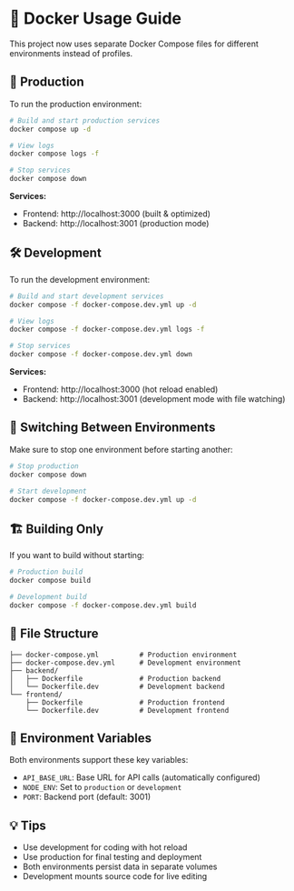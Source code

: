 # 🐳 Docker Usage Guide

This project now uses separate Docker Compose files for different environments instead of profiles.

## 🚀 Production

To run the production environment:

```bash
# Build and start production services
docker compose up -d

# View logs
docker compose logs -f

# Stop services
docker compose down
```

**Services:**
- Frontend: http://localhost:3000 (built & optimized)
- Backend: http://localhost:3001 (production mode)

## 🛠️ Development

To run the development environment:

```bash
# Build and start development services
docker compose -f docker-compose.dev.yml up -d

# View logs
docker compose -f docker-compose.dev.yml logs -f

# Stop services
docker compose -f docker-compose.dev.yml down
```

**Services:**
- Frontend: http://localhost:3000 (hot reload enabled)
- Backend: http://localhost:3001 (development mode with file watching)

## 🔄 Switching Between Environments

Make sure to stop one environment before starting another:

```bash
# Stop production
docker compose down

# Start development
docker compose -f docker-compose.dev.yml up -d
```

## 🏗️ Building Only

If you want to build without starting:

```bash
# Production build
docker compose build

# Development build
docker compose -f docker-compose.dev.yml build
```

## 📁 File Structure

```
├── docker-compose.yml          # Production environment
├── docker-compose.dev.yml      # Development environment
├── backend/
│   ├── Dockerfile              # Production backend
│   └── Dockerfile.dev          # Development backend
└── frontend/
    ├── Dockerfile              # Production frontend
    └── Dockerfile.dev          # Development frontend
```

## 🔧 Environment Variables

Both environments support these key variables:

- `API_BASE_URL`: Base URL for API calls (automatically configured)
- `NODE_ENV`: Set to `production` or `development`
- `PORT`: Backend port (default: 3001)

## 💡 Tips

- Use development for coding with hot reload
- Use production for final testing and deployment
- Both environments persist data in separate volumes
- Development mounts source code for live editing 